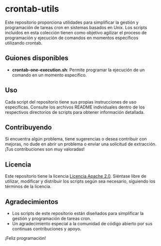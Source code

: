 # crontab-utils

Este repositorio proporciona utilidades para simplificar la gestión y programación de tareas cron en sistemas basados en Unix. Los scripts incluidos en esta colección tienen como objetivo agilizar el proceso de programación y ejecución de comandos en momentos específicos utilizando crontab.

## Guiones disponibles

- **crontab-one-execution.sh**: Permite programar la ejecución de un comando en un momento específico.

## Uso

Cada script del repositorio tiene sus propias instrucciones de uso específicas. Consulte los archivos README individuales dentro de los respectivos directorios de scripts para obtener información detallada.

## Contribuyendo

Si encuentra algún problema, tiene sugerencias o desea contribuir con mejoras, no dude en abrir un problema o enviar una solicitud de extracción. ¡Tus contribuciones son muy valoradas!

## Licencia

Este repositorio tiene la licencia [Licencia Apache 2.0](LICENCIA). Siéntase libre de utilizar, modificar y distribuir los scripts según sea necesario, siguiendo los términos de la licencia.

## Agradecimientos

- Los scripts de este repositorio están diseñados para simplificar la gestión y programación de tareas cron.
- Un agradecimiento especial a la comunidad de código abierto por sus continuas contribuciones y apoyo.

¡Feliz programación!
